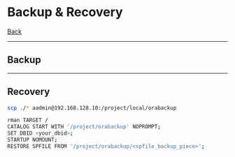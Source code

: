 # Backup & Recovery

[Back](../../../../README.md)

---

## Backup

---

## Recovery

```sh
scp ./* aadmin@192.168.128.10:/project/local/orabackup
```


```sh
rman TARGET /
CATALOG START WITH '/project/orabackup' NOPROMPT;
SET DBID <your_dbid>;
STARTUP NOMOUNT;
RESTORE SPFILE FROM '/project/orabackup/<spfile_backup_piece>';
```